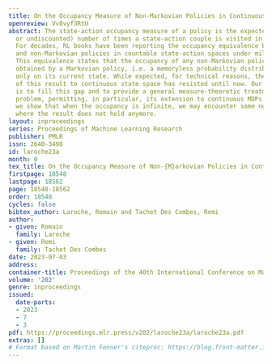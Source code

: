 ```yaml
---
title: On the Occupancy Measure of Non-Markovian Policies in Continuous MDPs
openreview: Vv8vyf3RtU
abstract: The state-action occupancy measure of a policy is the expected (discounted
  or undiscounted) number of times a state-action couple is visited in a trajectory.
  For decades, RL books have been reporting the occupancy equivalence between Markovian
  and non-Markovian policies in countable state-action spaces under mild conditions.
  This equivalence states that the occupancy of any non-Markovian policy can be equivalently
  obtained by a Markovian policy, i.e. a memoryless probability distribution, conditioned
  only on its current state. While expected, for technical reasons, the translation
  of this result to continuous state space has resisted until now. Our main contribution
  is to fill this gap and to provide a general measure-theoretic treatment of the
  problem, permitting, in particular, its extension to continuous MDPs. Furthermore,
  we show that when the occupancy is infinite, we may encounter some non-trivial cases
  where the result does not hold anymore.
layout: inproceedings
series: Proceedings of Machine Learning Research
publisher: PMLR
issn: 2640-3498
id: laroche23a
month: 0
tex_title: On the Occupancy Measure of Non-{M}arkovian Policies in Continuous {MDP}s
firstpage: 18548
lastpage: 18562
page: 18548-18562
order: 18548
cycles: false
bibtex_author: Laroche, Romain and Tachet Des Combes, Remi
author:
- given: Romain
  family: Laroche
- given: Remi
  family: Tachet Des Combes
date: 2023-07-03
address: 
container-title: Proceedings of the 40th International Conference on Machine Learning
volume: '202'
genre: inproceedings
issued:
  date-parts:
  - 2023
  - 7
  - 3
pdf: https://proceedings.mlr.press/v202/laroche23a/laroche23a.pdf
extras: []
# Format based on Martin Fenner's citeproc: https://blog.front-matter.io/posts/citeproc-yaml-for-bibliographies/
---
```

